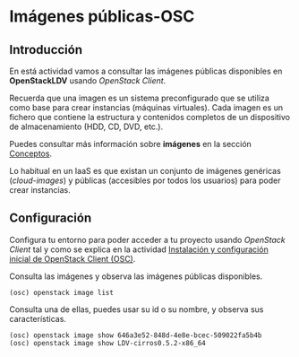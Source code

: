 # Imágenes públicas-OSC
## Introducción
En está actividad vamos a consultar las imágenes públicas disponibles en **OpenStackLDV** usando *OpenStack Client*.

Recuerda que una imagen es un sistema preconfigurado que se utiliza como base para crear instancias (máquinas virtuales). Cada imagen es un fichero que contiene la estructura y contenidos completos de un dispositivo de almacenamiento (HDD, CD, DVD, etc.).

Puedes consultar más información sobre **imágenes** en la sección [Conceptos](../../../09-Conceptos/Conceptos.md#Imágenes). 

Lo habitual en un IaaS es que existan un conjunto de imágenes genéricas (*cloud-images*) y públicas (accesibles por todos los usuarios) para poder crear instancias.

## Configuración

Configura tu entorno para poder acceder a tu proyecto usando *OpenStack Client* tal y como se explica en la actividad [Instalación y configuración inicial de OpenStack Client (OSC)](../../../10-Actividades//OSC/ImágenesPúblicas-OSC/ImágenesPúblicas-OSC.md#Configuración).

Consulta las imágenes y observa las imágenes públicas disponibles.

```
(osc) openstack image list
```

Consulta una de ellas, puedes usar su id o su nombre, y observa sus características.
````
(osc) openstack image show 646a3e52-848d-4e8e-bcec-509022fa5b4b
(osc) openstack image show LDV-cirros0.5.2-x86_64
````

